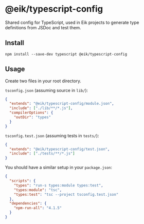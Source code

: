 # @eik/typescript-config

Shared config for TypeScript, used in Eik projects to generate type definitions from JSDoc and test them.

## Install

```
npm install --save-dev typescript @eik/typescript-config
```

## Usage

Create two files in your root directory.

`tsconfig.json` (assuming source in `lib/`):

```json
{
  "extends": "@eik/typescript-config/module.json",
  "include": ["./lib/**/*.js"],
  "compilerOptions": {
    "outDir": "types"
  }
}
```

`tsconfig.test.json` (assuming tests in `tests/`):

```json
{
  "extends": "@eik/typescript-config/test.json",
  "include": ["./tests/**/*.js"]
}
```

You should have a similar setup in your `package.json`:

```json
{
  "scripts": {
    "types": "run-s types:module types:test",
    "types:module": "tsc",
    "types:test": "tsc --project tsconfig.test.json"
  },
  "dependencies": {
    "npm-run-all": "4.1.5"
  }
}
```

